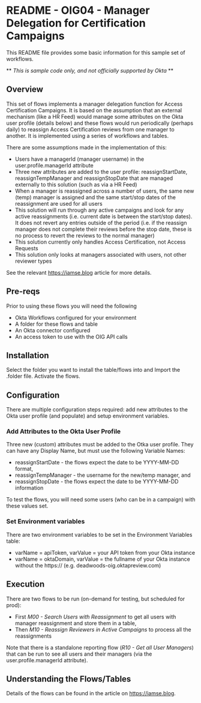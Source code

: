 # README - OIG04 - Manager Delegation for Certification Campaigns
This README file provides some basic information for this sample set of workflows.

** *This is sample code only, and not officially supported by Okta* **

## Overview
This set of flows implements a manager delegation function for Access Certification Campaigns. It is based on the assumption that an external mechanism (like a HR Feed) would manage some attributes on the Okta user profile (details below) and these flows would run periodically (perhaps daily) to reassign Access Certification reviews from one manager to another. It is implemented using a series of workflows and tables.

There are some assumptions made in the implementation of this:
- Users have a managerId (manager username) in the user.profile.managerId attribute
- Three new attributes are added to the user profile: reassignStartDate, reassignTempManager and reassignStopDate that are managed externally to this solution (such as via a HR Feed)
- When a manager is reassigned across a number of users, the same new (temp) manager is assigned and the same start/stop dates of the reassignment are used for all users
- This solution will run through any active campaigns and look for any active reassignments (i.e. current date is between the start/stop dates). It does not revert any entries outside of the period (i.e. if the reassign manager does not complete their reviews before the stop date, these is no process to revert the reviews to the normal manager)
- This solution currently only handles Access Certification, not Access Requests
- This solution only looks at managers associated with users, not other reviewer types

See the relevant https://iamse.blog article for more details.

## Pre-reqs
Prior to using these flows you will need the following
- Okta Workflows configured for your environment
- A folder for these flows and table
- An Okta connector configured
- An access token to use with the OIG API calls

## Installation
Select the folder you want to install the table/flows into and Import the .folder file. Activate the flows.

## Configuration
There are multiple configuration steps required: add new attributes to the Okta user profile (and populate) and setup environment variables.

### Add Attributes to the Okta User Profile
Three new (custom) attributes must be added to the Otka user profile. They can have any Display Name, but must use the following Variable Names:
- reassignStartDate - the flows expect the date to be YYYY-MM-DD format,
- reassignTempManager - the username for the new/temp manager, and
- reassignStopDate - the flows expect the date to be YYYY-MM-DD information

To test the flows, you will need some users (who can be in a campaign) with these values set.

### Set Environment variables
There are two environment variables to be set in the Environment Variables table:
- varName = apiToken, varValue = your API token from your Okta instance
- varName = oktaDomain, varValue = the fullname of your Okta instance without the https:// (e.g. deadwoods-oig.oktapreview.com)

## Execution
There are two flows to be run (on-demand for testing, but scheduled for prod):
- First *M00 - Search Users with Reassignment* to get all users with manager reassignment and store them in a table,
- Then *M10 - Reassign Reviewers in Active Campaigns* to process all the reassignments

Note that there is a standalone reporting flow (*R10 - Get all User Managers*) that can be run to see all users and their managers (via the user.profile.managerId attribute).

## Understanding the Flows/Tables
Details of the flows can be found in the article on https://iamse.blog.

